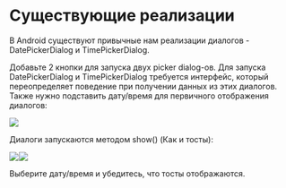 # Существующие реализации

В Android существуют привычные нам реализации диалогов - DatePickerDialog и TimePickerDialog.

Добавьте 2 кнопки для запуска двух picker dialog-ов. Для запуска DatePickerDialog и TimePickerDialog требуется интерфейс, который переопределяет поведение при получении данных из этих диалогов. Также нужно подставить дату/время для первичного отображения диалогов:

![](https://ucarecdn.com/0c5862c4-c9ce-4a68-ac0a-73f1ba703611/)![](data:image/gif;base64,R0lGODlhAQABAPABAP///wAAACH5BAEKAAAALAAAAAABAAEAAAICRAEAOw== "Click and drag to move")

Диалоги запускаются методом show() (Как и тосты):

![](https://ucarecdn.com/b5ab9bd5-0107-47ec-8b1c-54fc34d67680/)![](data:image/gif;base64,R0lGODlhAQABAPABAP///wAAACH5BAEKAAAALAAAAAABAAEAAAICRAEAOw== "Click and drag to move")![](https://ucarecdn.com/5b09f2a2-e566-4cd7-903a-7a72770851d5/)![](data:image/gif;base64,R0lGODlhAQABAPABAP///wAAACH5BAEKAAAALAAAAAABAAEAAAICRAEAOw== "Click and drag to move")

Выберите дату/время и убедитесь, что тосты отображаются.
